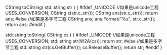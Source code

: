 CString toCString( std::string str )
{
#ifdef _UNICODE
	//如果是unicode工程
	USES_CONVERSION;
	CString s(str.c_str());
	CString ans(str.c_str());
	return ans;
#else
	//如果是多字节工程
	CString ans;
	ans.Format("%s", str.c_str());
	return ans;
#endif
}

std::string toString( CString cs )
{
#ifdef _UNICODE
	//如果是unicode工程
	USES_CONVERSION;
	std::string str(W2A(cs));
	return str;
#else
	//如果是多字节工程 
	std::string str(cs.GetBuffer());
	cs.ReleaseBuffer();
	return str;
#endif
}